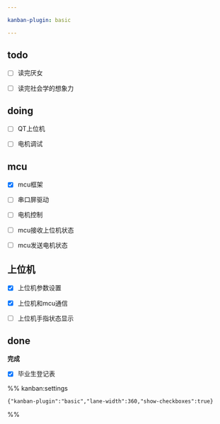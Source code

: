 ```yaml
---

kanban-plugin: basic

---
```


## todo

- [ ] 读完厌女
- [ ] 读完社会学的想象力


## doing

- [ ] QT上位机
- [ ] 电机调试


## mcu

- [x] mcu框架
- [ ] 串口屏驱动
- [ ] 电机控制
- [ ] mcu接收上位机状态
- [ ] mcu发送电机状态


## 上位机

- [x] 上位机参数设置
- [x] 上位机和mcu通信
- [ ] 上位机手指状态显示


## done

**完成**
- [x] 毕业生登记表




%% kanban:settings
```
{"kanban-plugin":"basic","lane-width":360,"show-checkboxes":true}
```
%%